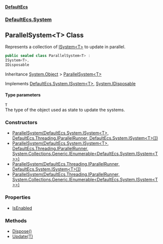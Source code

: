 #### [DefaultEcs](./index.md 'index')
### [DefaultEcs.System](./DefaultEcs-System.md 'DefaultEcs.System')
## ParallelSystem&lt;T&gt; Class
Represents a collection of [ISystem&lt;T&gt;](./DefaultEcs-System-ISystem-T-.md 'DefaultEcs.System.ISystem&lt;T&gt;') to update in parallel.  
```C#
public sealed class ParallelSystem<T> :
ISystem<T>,
IDisposable
```
Inheritance [System.Object](https://docs.microsoft.com/en-us/dotnet/api/System.Object 'System.Object') &gt; [ParallelSystem&lt;T&gt;](./DefaultEcs-System-ParallelSystem-T-.md 'DefaultEcs.System.ParallelSystem&lt;T&gt;')  

Implements [DefaultEcs.System.ISystem&lt;](./DefaultEcs-System-ISystem-T-.md 'DefaultEcs.System.ISystem&lt;T&gt;')[T](#DefaultEcs-System-ParallelSystem-T--T 'DefaultEcs.System.ParallelSystem&lt;T&gt;.T')[&gt;](./DefaultEcs-System-ISystem-T-.md 'DefaultEcs.System.ISystem&lt;T&gt;'), [System.IDisposable](https://docs.microsoft.com/en-us/dotnet/api/System.IDisposable 'System.IDisposable')  
#### Type parameters
<a name='DefaultEcs-System-ParallelSystem-T--T'></a>
`T`  
The type of the object used as state to update the systems.  
  
### Constructors
- [ParallelSystem(DefaultEcs.System.ISystem&lt;T&gt;, DefaultEcs.Threading.IParallelRunner, DefaultEcs.System.ISystem&lt;T&gt;[])](./DefaultEcs-System-ParallelSystem-T--ParallelSystem(DefaultEcs-System-ISystem-T-_DefaultEcs-Threading-IParallelRunner_DefaultEcs-System-ISystem-T---).md 'DefaultEcs.System.ParallelSystem&lt;T&gt;.ParallelSystem(DefaultEcs.System.ISystem&lt;T&gt;, DefaultEcs.Threading.IParallelRunner, DefaultEcs.System.ISystem&lt;T&gt;[])')
- [ParallelSystem(DefaultEcs.System.ISystem&lt;T&gt;, DefaultEcs.Threading.IParallelRunner, System.Collections.Generic.IEnumerable&lt;DefaultEcs.System.ISystem&lt;T&gt;&gt;)](./DefaultEcs-System-ParallelSystem-T--ParallelSystem(DefaultEcs-System-ISystem-T-_DefaultEcs-Threading-IParallelRunner_System-Collections-Generic-IEnumerable-DefaultEcs-System-ISystem-T--).md 'DefaultEcs.System.ParallelSystem&lt;T&gt;.ParallelSystem(DefaultEcs.System.ISystem&lt;T&gt;, DefaultEcs.Threading.IParallelRunner, System.Collections.Generic.IEnumerable&lt;DefaultEcs.System.ISystem&lt;T&gt;&gt;)')
- [ParallelSystem(DefaultEcs.Threading.IParallelRunner, DefaultEcs.System.ISystem&lt;T&gt;[])](./DefaultEcs-System-ParallelSystem-T--ParallelSystem(DefaultEcs-Threading-IParallelRunner_DefaultEcs-System-ISystem-T---).md 'DefaultEcs.System.ParallelSystem&lt;T&gt;.ParallelSystem(DefaultEcs.Threading.IParallelRunner, DefaultEcs.System.ISystem&lt;T&gt;[])')
- [ParallelSystem(DefaultEcs.Threading.IParallelRunner, System.Collections.Generic.IEnumerable&lt;DefaultEcs.System.ISystem&lt;T&gt;&gt;)](./DefaultEcs-System-ParallelSystem-T--ParallelSystem(DefaultEcs-Threading-IParallelRunner_System-Collections-Generic-IEnumerable-DefaultEcs-System-ISystem-T--).md 'DefaultEcs.System.ParallelSystem&lt;T&gt;.ParallelSystem(DefaultEcs.Threading.IParallelRunner, System.Collections.Generic.IEnumerable&lt;DefaultEcs.System.ISystem&lt;T&gt;&gt;)')
### Properties
- [IsEnabled](./DefaultEcs-System-ParallelSystem-T--IsEnabled.md 'DefaultEcs.System.ParallelSystem&lt;T&gt;.IsEnabled')
### Methods
- [Dispose()](./DefaultEcs-System-ParallelSystem-T--Dispose().md 'DefaultEcs.System.ParallelSystem&lt;T&gt;.Dispose()')
- [Update(T)](./DefaultEcs-System-ParallelSystem-T--Update(T).md 'DefaultEcs.System.ParallelSystem&lt;T&gt;.Update(T)')
